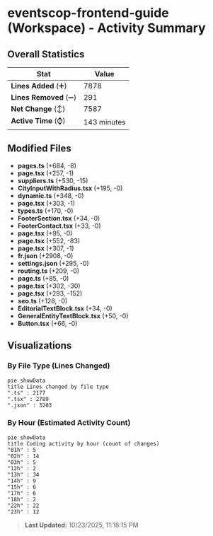 # eventscop-frontend-guide (Workspace) - Activity Summary 

## Overall Statistics

| Stat                   | Value                                                             |
| ---------------------- | ----------------------------------------------------------------- |
| **Lines Added** (➕)   | 7878                                          |
| **Lines Removed** (➖) | 291                                        |
| **Net Change** (↕)    | 7587                |
| **Active Time** (⌚)   | 143 minutes |


## Modified Files
- **pages.ts** (+684, -8)
- **page.tsx** (+257, -1)
- **suppliers.ts** (+530, -15)
- **CityInputWithRadius.tsx** (+195, -0)
- **dynamic.ts** (+348, -0)
- **page.tsx** (+303, -1)
- **types.ts** (+170, -0)
- **FooterSection.tsx** (+34, -0)
- **FooterContact.tsx** (+33, -0)
- **page.tsx** (+95, -0)
- **page.tsx** (+552, -83)
- **page.tsx** (+307, -1)
- **fr.json** (+2908, -0)
- **settings.json** (+295, -0)
- **routing.ts** (+209, -0)
- **page.ts** (+85, -0)
- **page.tsx** (+302, -30)
- **page.tsx** (+293, -152)
- **seo.ts** (+128, -0)
- **EditorialTextBlock.tsx** (+34, -0)
- **GeneralEntityTextBlock.tsx** (+50, -0)
- **Button.tsx** (+66, -0)

## Visualizations

### By File Type (Lines Changed)

```mermaid
pie showData
title Lines changed by file type
".ts" : 2177
".tsx" : 2789
".json" : 3203
```

### By Hour (Estimated Activity Count)

```mermaid
pie showData
title Coding activity by hour (count of changes)
"01h" : 5
"02h" : 14
"03h" : 5
"12h" : 2
"13h" : 34
"14h" : 9
"15h" : 6
"17h" : 6
"18h" : 2
"22h" : 22
"23h" : 12
```


> **Last Updated:** 10/23/2025, 11:18:15 PM